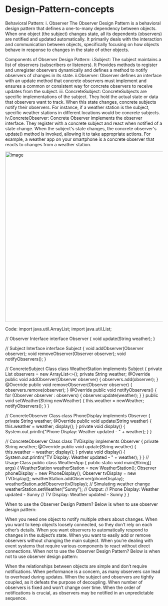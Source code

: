 # Design-Pattern-concepts
Behavioral Pattern: 
  i. Observer 
    The Observer Design Pattern is a behavioral design pattern that defines a one-to-many dependency between objects. When one object (the subject) changes state, all its dependents (observers) are notified and          updated automatically. It primarily deals with the interaction and communication between objects, specifically focusing on how objects behave in response to changes in the state of other objects.
    
   
  Components of Observer Design Pattern:
            i.Subject:
                The subject maintains a list of observers (subscribers or listeners).
                It Provides methods to register and unregister observers dynamically and defines a method to notify observers of changes in its state.
            ii.Observer:
                Observer defines an interface with an update method that concrete observers must implement and ensures a common or consistent way for concrete observers to receive updates from the subject. 
            iii. ConcreteSubject:
                ConcreteSubjects are specific implementations of the subject. They hold the actual state or data that observers want to track. When this state changes, concrete subjects notify their observers.
                For instance, if a weather station is the subject, specific weather stations in different locations would be concrete subjects.    
            iv.ConcreteObserver:
                Concrete Observer implements the observer interface. They register with a concrete subject and react when notified of a state change.
                When the subject's state changes, the concrete observer's update() method is invoked, allowing it to take appropriate actions.
                For example, a weather app on your smartphone is a concrete observer that reacts to changes from a weather station.   

        
                
<img width="1242" height="544" alt="image" src="https://github.com/user-attachments/assets/52a015f9-e464-4fd3-a6aa-35a4e6c45421" />

Code: 
import java.util.ArrayList;
import java.util.List;

// Observer Interface
interface Observer {
    void update(String weather);
}

// Subject Interface
interface Subject {
    void addObserver(Observer observer);
    void removeObserver(Observer observer);
    void notifyObservers();
}

// ConcreteSubject Class
class WeatherStation implements Subject {
    private List<Observer> observers = new ArrayList<>();
    private String weather;
    @Override
    public void addObserver(Observer observer) {
        observers.add(observer);
    }
    @Override
    public void removeObserver(Observer observer) {
        observers.remove(observer);
    }
    @Override
    public void notifyObservers() {
        for (Observer observer : observers) {
            observer.update(weather);
        }
    }
    public void setWeather(String newWeather) {
        this.weather = newWeather;
        notifyObservers();
    }
}

// ConcreteObserver Class
class PhoneDisplay implements Observer {
    private String weather;
    @Override
    public void update(String weather) {
        this.weather = weather;
        display();
    }
    private void display() {
        System.out.println("Phone Display: Weather updated - " + weather);
    }
}

// ConcreteObserver Class
class TVDisplay implements Observer {
    private String weather;
    @Override
    public void update(String weather) {
        this.weather = weather;
        display();
    }
    private void display() {
        System.out.println("TV Display: Weather updated - " + weather);
    }
}
// Usage Class
public class WeatherApp {
    public static void main(String[] args) {
        WeatherStation weatherStation = new WeatherStation();
        Observer phoneDisplay = new PhoneDisplay();
        Observer tvDisplay = new TVDisplay();
        weatherStation.addObserver(phoneDisplay);
        weatherStation.addObserver(tvDisplay);
        // Simulating weather change
        weatherStation.setWeather("Sunny");
        // Output:
        // Phone Display: Weather updated - Sunny
        // TV Display: Weather updated - Sunny
    }
}

When to use the Observer Design Pattern?
Below is when to use observer design pattern:

When you need one object to notify multiple others about changes.
When you want to keep objects loosely connected, so they don’t rely on each other’s details.
When you want observers to automatically respond to changes in the subject’s state.
When you want to easily add or remove observers without changing the main subject.
When you’re dealing with event systems that require various components to react without direct connections.
When not to use the Observer Design Pattern?
Below is when not to use observer design pattern:

When the relationships between objects are simple and don’t require notifications.
When performance is a concern, as many observers can lead to overhead during updates.
When the subject and observers are tightly coupled, as it defeats the purpose of decoupling.
When number of observers is fixed and won’t change over time.
When the order of notifications is crucial, as observers may be notified in an unpredictable sequence.

            
